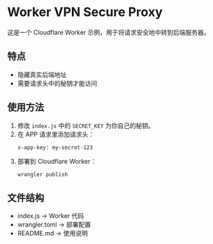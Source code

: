 # Worker VPN Secure Proxy

这是一个 Cloudflare Worker 示例，用于将请求安全地中转到后端服务器。

## 特点
- 隐藏真实后端地址
- 需要请求头中的秘钥才能访问

## 使用方法
1. 修改 `index.js` 中的 `SECRET_KEY` 为你自己的秘钥。
2. 在 APP 请求里添加请求头：
   ```
   x-app-key: my-secret-123
   ```
3. 部署到 Cloudflare Worker：
   ```bash
   wrangler publish
   ```

## 文件结构
- index.js → Worker 代码
- wrangler.toml → 部署配置
- README.md → 使用说明
